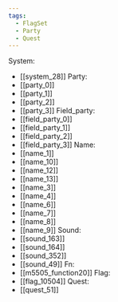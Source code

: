 ```yaml
---
tags:
  - FlagSet
  - Party
  - Quest
---
```

System:
- [[system_28]]
Party:
- [[party_0]]
- [[party_1]]
- [[party_2]]
- [[party_3]]
Field_party:
- [[field_party_0]]
- [[field_party_1]]
- [[field_party_2]]
- [[field_party_3]]
Name:
- [[name_1]]
- [[name_10]]
- [[name_12]]
- [[name_13]]
- [[name_3]]
- [[name_4]]
- [[name_6]]
- [[name_7]]
- [[name_8]]
- [[name_9]]
Sound:
- [[sound_163]]
- [[sound_164]]
- [[sound_352]]
- [[sound_49]]
Fn:
- [[m5505_function20]]
Flag:
- [[flag_10504]]
Quest:
- [[quest_51]]
